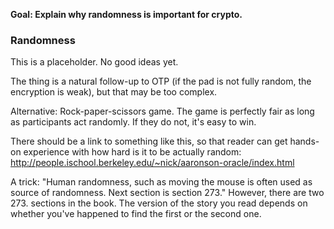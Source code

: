 **Goal: Explain why randomness is important for crypto.**

### Randomness

This is a placeholder. No good ideas yet.

The thing is a natural follow-up to OTP (if the pad is not fully random, the encryption is weak), but that may be too complex.

Alternative: Rock-paper-scissors game. The game is perfectly fair as long as participants act randomly. If they do not, it's easy to win.

There should be a link to something like this, so that reader can get hands-on experience with how hard is it to be actually random: <http://people.ischool.berkeley.edu/~nick/aaronson-oracle/index.html>

A trick: "Human randomness, such as moving the mouse is often used as source of randomness. Next section is section 273." However, there are two 273. sections in the book. The version of the story you read depends on whether you've happened to find the first or the second one.
